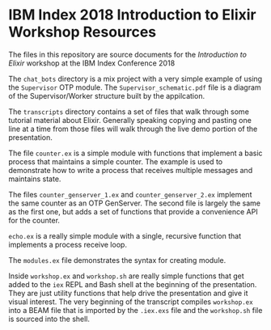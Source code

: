IBM Index 2018 Introduction to Elixir Workshop Resources
========================================================

The files in this repository are source documents for the 
*Introduction to Elixir* workshop at the IBM Index Conference 2018

The `chat_bots` directory is a mix project with a very simple example of using
the `Supervisor` OTP module.  The `Supervisor_schematic.pdf` file is a diagram
of the Supervisor/Worker structure built by the appilcation.

The `transcripts` directory contains a set of files that walk through some
tutorial material about Elixir.  Generally speaking copying and pasting one
line at a time from those files will walk through the live demo portion of
the presentation.

The file `counter.ex` is a simple module with functions that implement a basic 
process that maintains a simple counter.  The example is used to demonstrate how
to write a process that receives multiple messages and maintains state.

The files `counter_genserver_1.ex` and `counter_genserver_2.ex` implement the
same counter as an OTP GenServer.  The second file is largely the same as the
first one, but adds a set of functions that provide a convenience API for the 
counter.

`echo.ex` is a really simple module with a single, recursive function that 
implements a process receive loop.

The `modules.ex` file demonstrates the syntax for creating module.

Inside `workshop.ex` and `workshop.sh` are really simple functions that get 
added to the `iex` REPL and Bash shell at the beginning of the presentation.  
They are just utility functions that help drive the presentation and give it
visual interest.  The very beginning of the transcript compiles `workshop.ex`
into a BEAM file that is imported by the `.iex.exs` file and the `workshop.sh` 
file is sourced into the shell.
